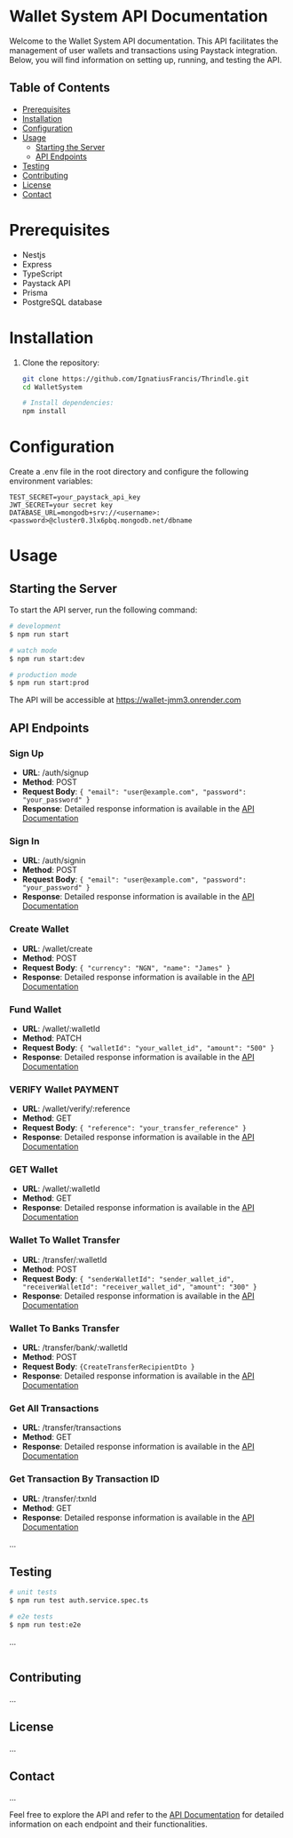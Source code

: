 # Wallet System API Documentation

Welcome to the Wallet System API documentation. This API facilitates the management of user wallets and transactions using Paystack integration. Below, you will find information on setting up, running, and testing the API.

## Table of Contents

- [Prerequisites](#prerequisites)
- [Installation](#installation)
- [Configuration](#configuration)
- [Usage](#usage)
  - [Starting the Server](#starting-the-server)
  - [API Endpoints](#api-endpoints)
- [Testing](#testing)
- [Contributing](#contributing)
- [License](#license)
- [Contact](#contact)

# Prerequisites

- Nestjs
- Express
- TypeScript
- Paystack API
- Prisma
- PostgreSQL database

# Installation

1. Clone the repository:

   ```bash
   git clone https://github.com/IgnatiusFrancis/Thrindle.git
   cd WalletSystem

   # Install dependencies:
   npm install
   ```

# Configuration

Create a .env file in the root directory and configure the following environment variables:

```env
TEST_SECRET=your_paystack_api_key
JWT_SECRET=your secret key
DATABASE_URL=mongodb+srv://<username>:<password>@cluster0.3lx6pbq.mongodb.net/dbname
```

# Usage

## Starting the Server

To start the API server, run the following command:

```bash
# development
$ npm run start

# watch mode
$ npm run start:dev

# production mode
$ npm run start:prod
```

The API will be accessible at https://wallet-jmm3.onrender.com

## API Endpoints

### Sign Up

- **URL**: /auth/signup
- **Method**: POST
- **Request Body**: `{ "email": "user@example.com", "password": "your_password" }`
- **Response**: Detailed response information is available in the [API Documentation](https://documenter.getpostman.com/view/19595090/2s9YeD9Dox)

### Sign In

- **URL**: /auth/signin
- **Method**: POST
- **Request Body**: `{ "email": "user@example.com", "password": "your_password" }`
- **Response**: Detailed response information is available in the [API Documentation](https://documenter.getpostman.com/view/19595090/2s9YeD9Dox)

### Create Wallet

- **URL**: /wallet/create
- **Method**: POST
- **Request Body**: `{ "currency": "NGN", "name": "James" }`
- **Response**: Detailed response information is available in the [API Documentation](https://documenter.getpostman.com/view/19595090/2s9YeD9Dox)

### Fund Wallet

- **URL**: /wallet/:walletId
- **Method**: PATCH
- **Request Body**: `{ "walletId": "your_wallet_id", "amount": "500" }`
- **Response**: Detailed response information is available in the [API Documentation](https://documenter.getpostman.com/view/19595090/2s9YeD9Dox)

### VERIFY Wallet PAYMENT

- **URL**: /wallet/verify/:reference
- **Method**: GET
- **Request Body**: `{ "reference": "your_transfer_reference" }`
- **Response**: Detailed response information is available in the [API Documentation](https://documenter.getpostman.com/view/19595090/2s9YeD9Dox)

### GET Wallet

- **URL**: /wallet/:walletId
- **Method**: GET
- **Response**: Detailed response information is available in the [API Documentation](https://documenter.getpostman.com/view/19595090/2s9YeD9Dox)

### Wallet To Wallet Transfer

- **URL**: /transfer/:walletId
- **Method**: POST
- **Request Body**: `{ "senderWalletId": "sender_wallet_id", "receiverWalletId": "receiver_wallet_id", "amount": "300" }`
- **Response**: Detailed response information is available in the [API Documentation](https://documenter.getpostman.com/view/19595090/2s9YeD9Dox)

### Wallet To Banks Transfer

- **URL**: /transfer/bank/:walletId
- **Method**: POST
- **Request Body**: `{CreateTransferRecipientDto }`
- **Response**: Detailed response information is available in the [API Documentation](https://documenter.getpostman.com/view/19595090/2s9YeD9Dox)

### Get All Transactions

- **URL**: /transfer/transactions
- **Method**: GET
- **Response**: Detailed response information is available in the [API Documentation](https://documenter.getpostman.com/view/19595090/2s9YeD9Dox)

### Get Transaction By Transaction ID

- **URL**: /transfer/:txnId
- **Method**: GET
- **Response**: Detailed response information is available in the [API Documentation](https://documenter.getpostman.com/view/19595090/2s9YeD9Dox)

...

## Testing

```bash
# unit tests
$ npm run test auth.service.spec.ts

# e2e tests
$ npm run test:e2e
```

...

```bash

```

## Contributing

...

## License

...

## Contact

...

Feel free to explore the API and refer to the [API Documentation](https://documenter.getpostman.com/view/19595090/2s9YeD9Dox) for detailed information on each endpoint and their functionalities.
